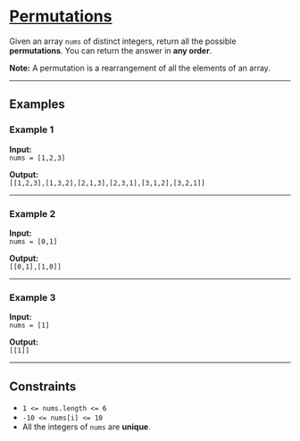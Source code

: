 # [Permutations](https://leetcode.com/problems/permutations/)

Given an array `nums` of distinct integers, return all the possible **permutations**. You can return the answer in **any order**.

**Note:** A permutation is a rearrangement of all the elements of an array.

---

## Examples

### Example 1
**Input:**  
`nums = [1,2,3]`  

**Output:**  
`[[1,2,3],[1,3,2],[2,1,3],[2,3,1],[3,1,2],[3,2,1]]`

---

### Example 2
**Input:**  
`nums = [0,1]`  

**Output:**  
`[[0,1],[1,0]]`

---

### Example 3
**Input:**  
`nums = [1]`  

**Output:**  
`[[1]]`

---

## Constraints
- `1 <= nums.length <= 6`
- `-10 <= nums[i] <= 10`
- All the integers of `nums` are **unique**.
